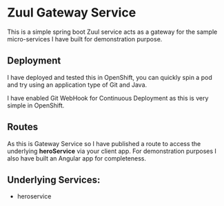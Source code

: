 # Zuul Gateway Service

This is a simple spring boot Zuul service acts as a gateway for the sample micro-services I have built for demonstration purpose.

## Deployment
I have deployed and tested this in OpenShift, you can quickly spin a pod and try using an application type of Git and Java.

I have enabled Git WebHook for Continuous Deployment as this is very simple in OpenShift.  

## Routes
As this is Gateway Service so I have published a route to access the underlying **heroService** via your client app. For demonstration  purposes I also have built an Angular app for completeness.

## Underlying Services:
* heroservice
